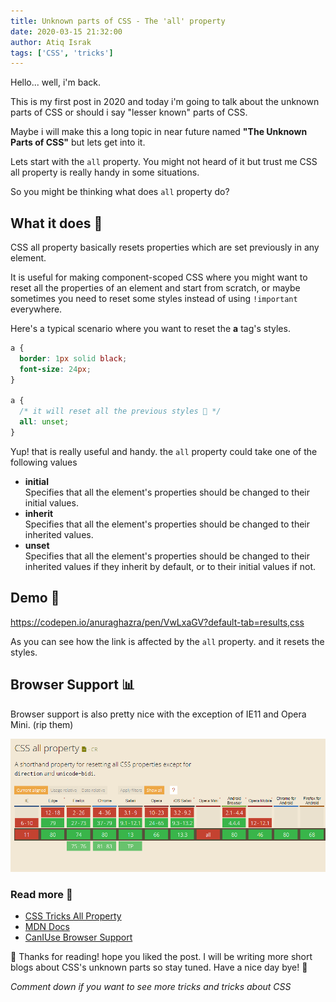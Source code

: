 ```yaml
---
title: Unknown parts of CSS - The 'all' property
date: 2020-03-15 21:32:00
author: Atiq Israk
tags: ['CSS', 'tricks']
---
```


Hello... well, i'm back.

This is my first post in 2020 and today i'm going to talk about the unknown
parts of CSS or should i say "lesser known" parts of CSS.

Maybe i will make this a long topic in near future named **"The Unknown Parts of
CSS"** but lets get into it.

Lets start with the `all` property. You might not heard of it but trust me CSS
all property is really handy in some situations.

So you might be thinking what does `all` property do?

## What it does 🤔

CSS all property basically resets properties which are set previously in any
element.

It is useful for making component-scoped CSS where you might want to reset all
the properties of an element and start from scratch, or maybe sometimes you need
to reset some styles instead of using `!important` everywhere.

Here's a typical scenario where you want to reset the **a** tag's styles.

```css
a {
  border: 1px solid black;
  font-size: 24px;
}

a {
  /* it will reset all the previous styles 🤯 */
  all: unset;
}
```

Yup! that is really useful and handy. the `all` property could take one of the
following values

- **initial**  
   Specifies that all the element's properties should be changed to their initial
  values.
- **inherit**  
   Specifies that all the element's properties should be changed to their inherited
  values.
- **unset**  
   Specifies that all the element's properties should be changed to their inherited
  values if they inherit by default, or to their initial values if not.

## Demo 🤯

https://codepen.io/anuraghazra/pen/VwLxaGV?default-tab=results,css

As you can see how the link is affected by the `all` property. and it resets the
styles.

## Browser Support 📊

Browser support is also pretty nice with the exception of IE11 and Opera Mini.
(rip them)

![Browser Support Chart For CSS all Property](./images/caniuse_css_all.png)

### Read more 📖

- [CSS Tricks All Property](https://css-tricks.com/almanac/properties/a/all/)
- [MDN Docs](https://developer.mozilla.org/en-US/docs/Web/CSS/all)
- [CanIUse Browser Support](https://caniuse.com/#feat=css-all)

🙏 Thanks for reading! hope you liked the post. I will be writing more short
blogs about CSS's unknown parts so stay tuned. Have a nice day bye! 👋

_Comment down if you want to see more tricks and tricks about CSS_
